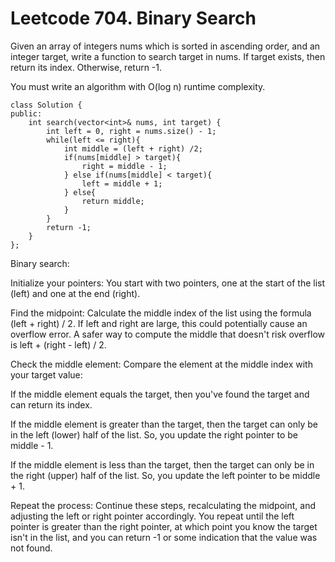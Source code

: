 # Leetcode 704. Binary Search

Given an array of integers nums which is sorted in ascending order, and an integer target, write a function to search target in nums. If target exists, then return its index. Otherwise, return -1.

You must write an algorithm with O(log n) runtime complexity.

```
class Solution {
public:
    int search(vector<int>& nums, int target) {
        int left = 0, right = nums.size() - 1;
        while(left <= right){ 
            int middle = (left + right) /2;
            if(nums[middle] > target){
                right = middle - 1;
            } else if(nums[middle] < target){
                left = middle + 1;
            } else{
                return middle;
            }
        }
        return -1;
    }
};
```
Binary search:

Initialize your pointers: You start with two pointers, one at the start of the list (left) and one at the end (right).

Find the midpoint: Calculate the middle index of the list using the formula (left + right) / 2. If left and right are large, this could potentially cause an overflow error. A safer way to compute the middle that doesn't risk overflow is left + (right - left) / 2.

Check the middle element: Compare the element at the middle index with your target value:

If the middle element equals the target, then you've found the target and can return its index.

If the middle element is greater than the target, then the target can only be in the left (lower) half of the list. So, you update the right pointer to be middle - 1.

If the middle element is less than the target, then the target can only be in the right (upper) half of the list. So, you update the left pointer to be middle + 1.

Repeat the process: Continue these steps, recalculating the midpoint, and adjusting the left or right pointer accordingly. You repeat until the left pointer is greater than the right pointer, at which point you know the target isn't in the list, and you can return -1 or some indication that the value was not found.

